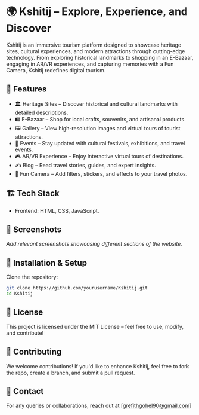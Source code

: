 # 🌍 Kshitij – Explore, Experience, and Discover  

Kshitij is an immersive tourism platform designed to showcase heritage sites, cultural experiences, and modern attractions through cutting-edge technology. From exploring historical landmarks to shopping in an E-Bazaar, engaging in AR/VR experiences, and capturing memories with a Fun Camera, Kshitij redefines digital tourism.  

## 🚀 Features  

- 🏛️ Heritage Sites – Discover historical and cultural landmarks with detailed descriptions.  
- 🛍️ E-Bazaar – Shop for local crafts, souvenirs, and artisanal products.  
- 🖼️ Gallery – View high-resolution images and virtual tours of tourist attractions.  
- 🎉 Events – Stay updated with cultural festivals, exhibitions, and travel events.  
- 🎮 AR/VR Experience – Enjoy interactive virtual tours of destinations.  
- ✍️ Blog – Read travel stories, guides, and expert insights.  
- 📸 Fun Camera – Add filters, stickers, and effects to your travel photos.  

## 🏗️ Tech Stack  

- Frontend: HTML, CSS, JavaScript.   

## 📸 Screenshots  

_Add relevant screenshots showcasing different sections of the website._  

## 🔧 Installation & Setup  

 Clone the repository:  
   ```sh
   git clone https://github.com/yourusername/Kshitij.git
   cd Kshitij
   ```  
## 📜 License  

This project is licensed under the MIT License – feel free to use, modify, and contribute!  

## 🤝 Contributing  

We welcome contributions! If you'd like to enhance Kshitij, feel free to fork the repo, create a branch, and submit a pull request.  

## 📩 Contact  

For any queries or collaborations, reach out at [grefithgohel90@gmail.com]
